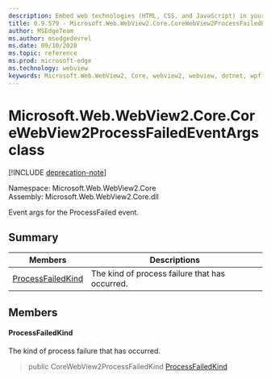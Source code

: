 ```yaml
---
description: Embed web technologies (HTML, CSS, and JavaScript) in your native applications with the Microsoft Edge WebView2 control
title: 0.9.579 - Microsoft.Web.WebView2.Core.CoreWebView2ProcessFailedEventArgs
author: MSEdgeTeam
ms.author: msedgedevrel
ms.date: 09/10/2020
ms.topic: reference
ms.prod: microsoft-edge
ms.technology: webview
keywords: Microsoft.Web.WebView2, Core, webview2, webview, dotnet, wpf, winforms, app, edge, CoreWebView2, CoreWebView2Controller, browser control, edge html, Microsoft.Web.WebView2.Core.CoreWebView2ProcessFailedEventArgs
---
```


# Microsoft.Web.WebView2.Core.CoreWebView2ProcessFailedEventArgs class 

[!INCLUDE [deprecation-note](../../includes/deprecation-note.md)]

Namespace: Microsoft.Web.WebView2.Core\
Assembly: Microsoft.Web.WebView2.Core.dll

Event args for the ProcessFailed event.

## Summary

 Members                        | Descriptions
--------------------------------|---------------------------------------------
[ProcessFailedKind](#processfailedkind) | The kind of process failure that has occurred.

## Members

#### ProcessFailedKind 

The kind of process failure that has occurred.

> public CoreWebView2ProcessFailedKind [ProcessFailedKind](#processfailedkind)

